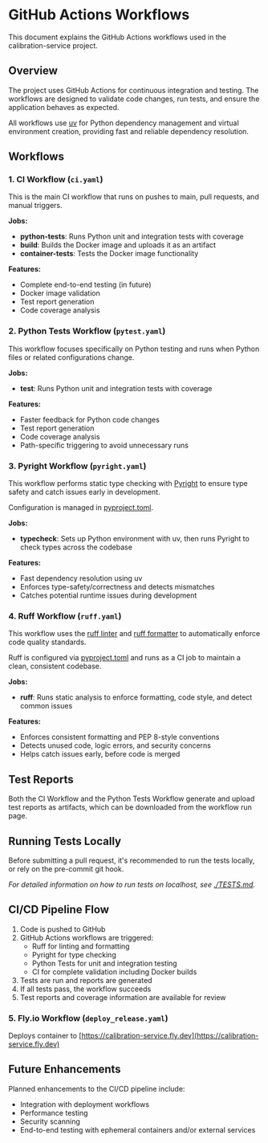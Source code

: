 # GitHub Actions Workflows

This document explains the GitHub Actions workflows used in the calibration-service project.

## Overview

The project uses GitHub Actions for continuous integration and testing. The workflows are designed to validate code
changes, run tests, and ensure the application behaves as expected.

All workflows use [uv](https://github.com/astral-sh/uv) for Python dependency management and virtual environment
creation, providing fast and reliable dependency resolution.

## Workflows

### 1. CI Workflow (`ci.yaml`)

This is the main CI workflow that runs on pushes to main, pull requests, and manual triggers.

**Jobs:**

- **python-tests**: Runs Python unit and integration tests with coverage
- **build**: Builds the Docker image and uploads it as an artifact
- **container-tests**: Tests the Docker image functionality

**Features:**

- Complete end-to-end testing (in future)
- Docker image validation
- Test report generation
- Code coverage analysis

### 2. Python Tests Workflow (`pytest.yaml`)

This workflow focuses specifically on Python testing and runs when Python files or related configurations change.

**Jobs:**

- **test**: Runs Python unit and integration tests with coverage

**Features:**

- Faster feedback for Python code changes
- Test report generation
- Code coverage analysis
- Path-specific triggering to avoid unnecessary runs

### 3. Pyright Workflow (`pyright.yaml`)

This workflow performs static type checking with [Pyright](https://microsoft.github.io/pyright) to ensure type safety
and catch issues early in development.

Configuration is managed in [pyproject.toml](https://github.com/el-besto/calibration-service/tree/main/pyproject.toml).

**Jobs:**

- **typecheck**: Sets up Python environment with uv, then runs Pyright to check types across the codebase

**Features:**

- Fast dependency resolution using uv
- Enforces type-safety/correctness and detects mismatches
- Catches potential runtime issues during development

### 4. Ruff Workflow (`ruff.yaml`)

This workflow uses the [ruff linter](https://docs.astral.sh/ruff/linter/)
and [ruff formatter](https://docs.astral.sh/ruff/formatter/)
to automatically enforce code quality standards.

Ruff is configured via [pyproject.toml](https://github.com/el-besto/calibration-service/tree/main/pyproject.toml) and
runs
as a CI job to maintain a clean, consistent codebase.

**Jobs:**

- **ruff**: Runs static analysis to enforce formatting, code style, and detect common issues

**Features:**

- Enforces consistent formatting and PEP 8-style conventions
- Detects unused code, logic errors, and security concerns
- Helps catch issues early, before code is merged

## Test Reports

Both the CI Workflow and the Python Tests Workflow generate and upload test reports as artifacts, which can be
downloaded from the workflow run page.

## Running Tests Locally

Before submitting a pull request, it's recommended to run the tests locally, or rely on the pre-commit git hook.

_For detailed information on how to run tests on localhost, see [./TESTS.md](TESTS.md)._

## CI/CD Pipeline Flow

1. Code is pushed to GitHub
2. GitHub Actions workflows are triggered:
    - Ruff for linting and formatting
    - Pyright for type checking
    - Python Tests for unit and integration testing
    - CI for complete validation including Docker builds
3. Tests are run and reports are generated
4. If all tests pass, the workflow succeeds
5. Test reports and coverage information are available for review

### 5. Fly.io Workflow (`deploy_release.yaml`)

Deploys container to [https://calibration-service.fly.dev](https://calibration-service.fly.dev)

## Future Enhancements

Planned enhancements to the CI/CD pipeline include:

- Integration with deployment workflows
- Performance testing
- Security scanning
- End-to-end testing with ephemeral containers and/or external services
